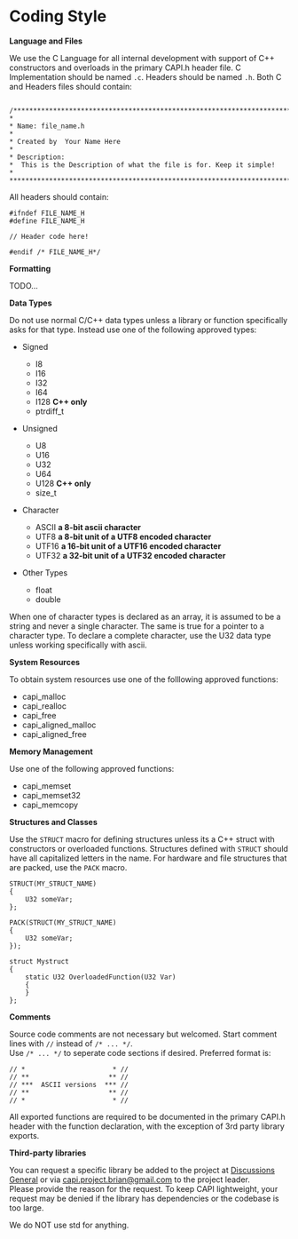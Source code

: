 # Coding Style

**Language and Files**

We use the C Language for all internal development with support of C++ constructors and overloads in the primary CAPI.h header file.
C Implementation should be named `.c`. Headers should be named `.h`. Both C and Headers files should contain:
```

/******************************************************************************************
*
* Name: file_name.h
*
* Created by  Your Name Here
*
* Description:
*  This is the Description of what the file is for. Keep it simple!
*
*******************************************************************************************/

```

All headers should contain:
```
#ifndef FILE_NAME_H
#define FILE_NAME_H

// Header code here!

#endif /* FILE_NAME_H*/
```

**Formatting**

TODO...

**Data Types**

Do not use normal C/C++ data types unless a library or function specifically asks for that type. Instead use one of the following approved types:  

- Signed
  - I8
  - I16
  - I32
  - I64
  - I128 **C++ only**
  - ptrdiff_t

- Unsigned
  - U8
  - U16
  - U32
  - U64
  - U128 **C++ only**
  - size_t

- Character
  - ASCII  **a 8-bit ascii character**
  - UTF8   **a 8-bit unit of a UTF8 encoded character**
  - UTF16  **a 16-bit unit of a UTF16 encoded character**
  - UTF32  **a 32-bit unit of a UTF32 encoded character**

- Other Types
  - float
  - double

When one of character types is declared as an array, it is assumed to be a string and never a single character. The same is true for a pointer to a character type. To declare a complete character, use the U32 data type unless working specifically with ascii.

**System Resources**

To obtain system resources use one of the folllowing approved functions:

- capi_malloc
- capi_realloc
- capi_free
- capi_aligned_malloc
- capi_aligned_free

**Memory Management**

Use one of the following approved functions:

- capi_memset
- capi_memset32
- capi_memcopy

**Structures and Classes**

Use the `STRUCT` macro for defining structures unless its a C++ struct with constructors or overloaded functions. Structures defined with `STRUCT` should have all capitalized letters in the name.
For hardware and file structures that are packed, use the `PACK` macro. 
```
STRUCT(MY_STRUCT_NAME)
{
	U32 someVar;
};

PACK(STRUCT(MY_STRUCT_NAME)
{
	U32 someVar;
});

struct Mystruct
{
	static U32 OverloadedFunction(U32 Var)
	{
	}
};
```

**Comments**

Source code comments are not necessary but welcomed. Start comment lines with `//` instead of `/* ... */`.  
Use `/* ... */` to seperate code sections if desired. Preferred format is:
```
// *                      * //
// **                    ** //
// ***  ASCII versions  *** //
// **                    ** //
// *                      * //
```
All exported functions are required to be documented in the primary CAPI.h header with the function declaration, with the exception of 3rd party library exports.

**Third-party libraries**

You can request a specific library be added to the project at [Discussions General](https://github.com/b-sullender/CAPI/discussions/categories/general) or via capi.project.brian@gmail.com to the project leader.  
Please provide the reason for the request. To keep CAPI lightweight, your request may be denied if the library has dependencies or the codebase is too large.  

We do NOT use std for anything.

